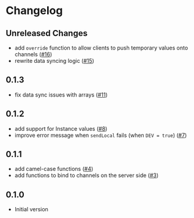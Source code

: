 # Changelog

## Unreleased Changes

- add `override` function to allow clients to push temporary values onto channels ([#16](https://github.com/seaofvoices/crosswalk-channels/pull/16))
- rewrite data syncing logic ([#15](https://github.com/seaofvoices/crosswalk-channels/pull/15))

## 0.1.3

- fix data sync issues with arrays ([#11](https://github.com/seaofvoices/crosswalk-channels/pull/11))

## 0.1.2

- add support for Instance values ([#8](https://github.com/seaofvoices/crosswalk-channels/pull/8))
- improve error message when `sendLocal` fails (when `DEV = true`) ([#7](https://github.com/seaofvoices/crosswalk-channels/pull/7))

## 0.1.1

- add camel-case functions ([#4](https://github.com/seaofvoices/crosswalk-channels/pull/4))
- add functions to bind to channels on the server side ([#3](https://github.com/seaofvoices/crosswalk-channels/pull/3))

## 0.1.0

- Initial version
